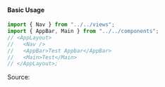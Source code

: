 #### Basic Usage

```jsx
import { Nav } from "../../views";
import { AppBar, Main } from "../../components";
// <AppLayout>
//   <Nav />
//   <AppBar>Test Appbar</AppBar>
//   <Main>Test</Main>
// </AppLayout>;
```

Source:

```js { "file": "./AppLayout.js" }
```
